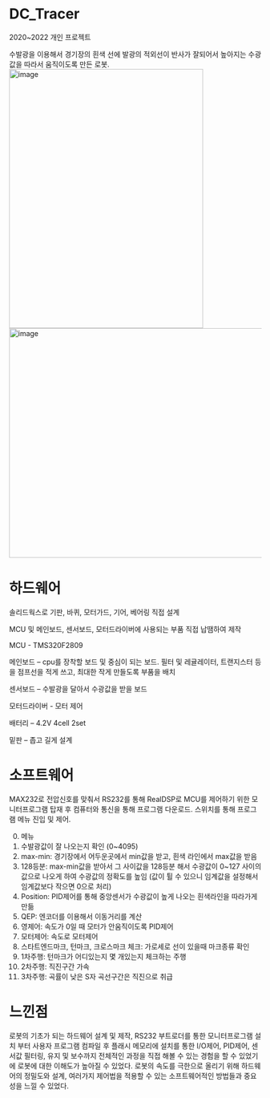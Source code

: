 # DC_Tracer
2020~2022 개인 프로젝트

수발광을 이용해서 경기장의 흰색 선에 발광의 적외선이 반사가 잘되어서 높아지는 수광값을 따라서 움직이도록 만든 로봇.
<img width="387" height="517" alt="image" src="https://github.com/user-attachments/assets/fa03974a-c2dc-4ae2-a4c3-a0472be90d28" />
<img width="1039" height="458" alt="image" src="https://github.com/user-attachments/assets/bc5d3ae2-6959-424d-9f4c-2edce531ae50" />

# 하드웨어
솔리드웍스로 기판, 바퀴, 모터가드, 기어, 베어링 직접 설계

MCU 및 메인보드, 센서보드, 모터드라이버에 사용되는 부품 직접 납땜하여 제작

MCU - TMS320F2809

메인보드 – cpu를 장착할 보드 및 중심이 되는 보드. 필터 및 레귤레이터, 트랜지스터 등을 점프선을 적게 쓰고, 최대한 작게 만들도록 부품을 배치

센서보드 – 수발광을 달아서 수광값을 받을 보드

모터드라이버 - 모터 제어

배터리 – 4.2V  4cell 2set

밑판 – 좁고 길게 설계

# 소프트웨어

MAX232로 전압신호를 맞춰서 RS232를 통해 RealDSP로 MCU를 제어하기 위한 모니터프로그램 탑재 후 컴퓨터와 통신을 통해 프로그램 다운로드.
스위치를 통해 프로그램 메뉴 진입 및 제어.

0. 메뉴
1. 수발광값이 잘 나오는지 확인 (0~4095)
2. max-min: 경기장에서 어두운곳에서 min값을 받고, 흰색 라인에서 max값을 받음
3. 128등분: max-min값을 받아서 그 사이값을 128등분 해서 수광값이 0~127 사이의 값으로 나오게 하여 수광값의 정확도를 높임  (값이 튈 수 있으니 임계값을 설정해서 임계값보다 작으면 0으로 처리)
4. Position: PID제어를 통해 중앙센서가 수광값이 높게 나오는 흰색라인을 따라가게 만듦 
5. QEP: 엔코더를 이용해서 이동거리를 계산
6. 영제어: 속도가 0일 때 모터가 안움직이도록 PID제어
7. 모터제어: 속도로 모터제어
8. 스타트엔드마크, 턴마크, 크로스마크 체크: 가로세로 선이 있을때 마크종류 확인 
9. 1차주행: 턴마크가 어디있는지 몇 개있는지 체크하는 주행
10. 2차주행: 직진구간 가속
11. 3차주행: 곡률이 낮은 S자 곡선구간은 직진으로 취급

# 느낀점
 로봇의 기초가 되는 하드웨어 설계 및 제작, RS232 부트로더를 통한 모니터프로그램 설치 부터 사용자 프로그램 컴파일 후 플래시 메모리에 설치를 통한 I/O제어, PID제어, 센서값 필터링, 유지 및 보수까지 전체적인 과정을 직접 해볼 수 있는 경험을 할 수 있었기에 로봇에 대한 이해도가 높아질 수 있었다. 로봇의 속도를 극한으로 올리기 위해 하드웨어의 정밀도와 설계, 여러가지 제어법을 적용할 수 있는 소프트웨어적인 방법들과 중요성을 느낄 수 있었다. 
